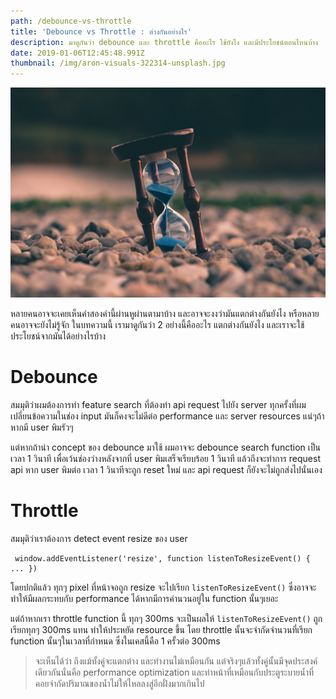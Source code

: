 ```yaml
---
path: /debounce-vs-throttle
title: 'Debounce vs Throttle : ต่างกันอย่างไร'
description: มาดูกันว่า debounce และ throttle คืออะไร ใช้ยังไง และมีประโยชน์ตอนไหนบ้าง
date: 2019-01-06T12:45:48.991Z
thumbnail: /img/aron-visuals-322314-unsplash.jpg
---
```

![Timer](/img/aron-visuals-322314-unsplash.jpg)

หลายคนอาจจะเคยเห็นคำสองคำนี้ผ่านหูผ่านตามาบ้าง และอาจจะงงว่ามันแตกต่างกันยังไง หรือหลายคนอาจจะยังไม่รู้จัก ในบทความนี้ เรามาดูกันว่า 2 อย่างนี้คืออะไร แตกต่างกันยังไง และเราจะใช้ประโยชน์จากมันได้อย่างไรบ้าง

# **Debounce**

สมมุติว่าผมต้องการทำ feature search ที่ต้องทำ api request ไปยัง server ทุกครั้งที่ผมเปลี่ยนข้อความในช่อง input มันก็คงจะไม่ดีต่อ performance และ server resources แน่ๆถ้าหากมี user พิมรัวๆ 

แต่หากถ้านำ concept ของ debounce มาใช้ ผมอาจจะ debounce search function เป็นเวลา 1 วินาที เพื่อเว้นช่องว่างหลังจากที่ user พิมเสร็จเรียบร้อย 1 วินาที แล้วถึงจะทำการ request api หาก user พิมต่อ เวลา 1 วินาทีจะถูก reset ใหม่ และ api request ก็ยังจะไม่ถูกส่งไปนั่นเอง

# Throttle

สมมุติว่าเราต้องการ detect event resize ของ user

```
 window.addEventListener('resize', function listenToResizeEvent() { ... }) 
```



โดยปกติแล้ว ทุกๆ pixel ที่หน้าจอถูก resize จะไปเรียก `listenToResizeEvent()` ซึ่งอาจจะทำให้มีผลกระทบกับ performance ได้หากมีการคำนวนอยู่ใน function นั้นๆเยอะ 

แต่ถ้าหากเรา throttle function นี้  ทุกๆ 300ms จะเป็นผลให้ `listenToResizeEvent()` ถูกเรียกทุกๆ 300ms แทน ทำให้ประหยัด resource ขึ้น โดย throttle นั้นจะจำกัดจำนวนที่เรียก function นั้นๆในเวลาที่กำหนด ซึ่งในเคสนี้คือ 1 ครั้วต่อ 300ms



> จะเห็นได้ว่า ถึงแม้ทั้งคู่จะแตกต่าง และทำงานไม่เหมือนกัน  แต่จริงๆแล้วทั้งคู่นั้นมีจุดประสงค์เดียวกันนั่นคือ performance optimization และทำหน้าที่เหมือนกับประตูระบายน้ำที่คอยจำกัดปริมาณของน้ำไม่ให้ไหลลงสู่อีกฝั่งมากเกินไป
